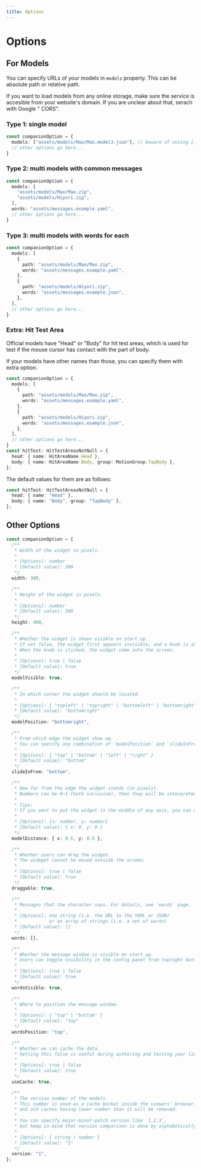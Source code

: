 ```yaml
---
title: Options
---
```


# Options

## For Models

You can specify URLs of your models in `models` property. This can be absolute path or relative path.

If you want to load models from any online storage, make sure the service is accesible from your website's domain.
If you are unclear about that, serach with Google "<the service name> CORS".

### Type 1: single model

```typescript
const companionOption = {
  models: ["assets/models/Mao/Mao.model3.json"], // beware of unsing [] !
  // other options go here...
}
```

### Type 2: multi models with common messages

```typescript
const companionOption = {
  models: [
    "assets/models/Mao/Mao.zip",
    "assets/models/Hiyori.zip",
  ],
  words: "assets/messages.example.yaml",
  // other options go here...
}
```

### Type 3: multi models with words for each

```typescript
const companionOption = {
  models: [
    {
      path: "assets/models/Mao/Mao.zip",
      words: "assets/messages.example.yaml",
    },
    {
      path: "assets/models/Hiyori.zip",
      words: "assets/messages.example.json",
    },
  ],
  // other options go here...
}
```

### Extra: Hit Test Area

Official models have "Head" or "Body" for hit test areas, which is used for test if the mouse cursor has contact with the part of body.

If your models have other names than those, you can specify them with extra option.

```typescript
const companionOption = {
  models: [
    {
      path: "assets/models/Mao/Mao.zip",
      words: "assets/messages.example.yaml",
    },
    {
      path: "assets/models/Hiyori.zip",
      words: "assets/messages.example.json",
    },
  ],
  // other options go here...
}
const hitTest: HitTestAreasNotNull = {
  head: { name: HitAreaName.Head },
  body: { name: HitAreaName.Body, group: MotionGroup.TapBody },
};
```

The default values for them are as follows:

```typescript
const hitTest: HitTestAreasNotNull = {
  head: { name: "Head" },
  body: { name: "Body", group: "TapBody" },
};
```

## Other Options

```typescript
const companionOption = {
  /**
   * Width of the widget in pixels.
   *
   * [Options]: number
   * [Default value]: 300
   */
  width: 300,

  /**
   * Height of the widget in pixels.
   *
   * [Options]: number
   * [Default value]: 300
   */
  height: 400,

  /**
   * Whether the widget is shown visible on start up.
   * If set false, the widget first appears invisible, and a knob is shown instead.
   * When the knob is clicked, the widget come into the screen.
   *
   * [Options]: true | false
   * [Default value]: true
   */
  modelVisible: true,

  /**
   * In which corner the widget should be located.
   *
   * [Options]: { "topleft" | "topright" | "bottomleft" | "bottomright" }
   * [Default value]: "bottomright"
   */
  modelPosition: "bottomright",

  /**
   * From which edge the widget show up.
   * You can specify any combination of `modelPosition` and `slideInFrom`.
   *
   * [Options]: { "top" | "bottom" | "left" | "right" }
   * [Default value]: "bottom"
   */
  slideInFrom: "bottom",

  /**
   * How far from the edge the widget stands (in pixels).
   * Numbers can be 0~1 (both inclusive), then they will be interpreted as a percentage.
   * 
   * Tips:
   * If you want to put the widget in the middle of any axis, you can use Jaavscript code
   *
   * [Options]: {x: number, y: number}
   * [Default value]: { x: 0, y: 0 }
   */
  modelDistance: { x: 0.5, y: 0.5 },

  /**
   * Whether users can drag the widget.
   * The wideget cannot be moved outside the screen.
   *
   * [Options]: true | false
   * [Default value]: true
   */
  draggable: true,

  /**
   * Messages that the character says. For details, see `words` page.
   *
   * [Options]: one string (i.e. the URL to the YAML or JSON)
   *            or an array of strings (i.e. a set of words)
   * [Default value]: []
   */
  words: [],

  /**
   * Whether the message window is visible on start up.
   * Users can toggle visibility in the config panel from topright button.
   *
   * [Options]: true | false
   * [Default value]: true
   */
  wordsVisible: true,

  /**
   * Where to position the message window.
   *
   * [Options]: { "top" | "bottom" }
   * [Default value]: "top"
   */
  wordsPosition: "top",

  /**
   * Whether we can cache the data.
   * Setting this false is useful during authoring and testing your live2d model.
   *
   * [Options]: true | false
   * [Default value]: true
   */
  useCache: true,

  /**
   * The version number of the models.
   * This number is used as a cache bucket inside the viewers' browser,
   * and old caches having lower number than it will be removed.
   *
   * You can specify major-minor-patch version like `1.2.3`,
   * but keep in mind that version comparison is done by alphabetically, not numerically.
   *
   * [Options]: { string | number }
   * [Default value]: "1"
   */
  version: "1",
};
```
